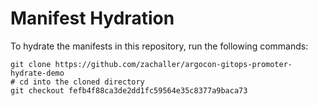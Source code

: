 # Manifest Hydration

To hydrate the manifests in this repository, run the following commands:

```shell
git clone https://github.com/zachaller/argocon-gitops-promoter-hydrate-demo
# cd into the cloned directory
git checkout fefb4f88ca3de2dd1fc59564e35c8377a9baca73
```
